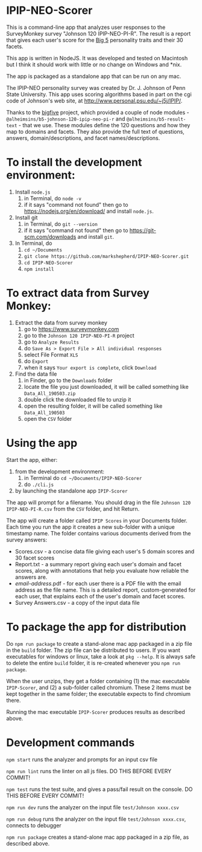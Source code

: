 # IPIP-NEO-Scorer
This is a command-line app that analyzes user responses to the SurveyMonkey survey "Johnson 120 IPIP-NEO-PI-R". The result is a report that gives each user's score for the [Big 5](https://en.wikipedia.org/wiki/Big_Five_personality_traits) personality traits and their 30 facets.

This app is written in NodeJS. It was developed and tested on Macintosh but I think it should work with little or no change on Windows and *nix.

The app is packaged as a standalone app that can be run on any mac.

The IPIP-NEO personality survey was created by Dr. J. Johnson of Penn State University. This app uses scoring algorithms based in part on the cgi code of Johnson's web site, at http://www.personal.psu.edu/~j5j/IPIP/.

Thanks to the [bigfive](https://github.com/Alheimsins/bigfive-web "title") project, which provided a couple of node modules - `@alheimsins/b5-johnson-120-ipip-neo-pi-r` and `@alheimsins/b5-result-text` - that we use. These modules define the 120 questions and how they map to domains and facets. They also provide the full text of questions, answers, domain/descriptions, and facet names/descriptions.

# To install the development environment:

1. Install `node.js`
    1. in Terminal, do `node -v`
    1. if it says "command not found" then go to https://nodejs.org/en/download/ and install `node.js`.
1. Install git
    1. in Terminal, do `git --version`
    1. if it says "command not found" then go to https://git-scm.com/downloads and install `git`.
1. In Terminal, do
    1. `cd ~/Documents`
    1. `git clone https://github.com/markshepherd/IPIP-NEO-Scorer.git`
    1. `cd IPIP-NEO-Scorer`
    1. `npm install`

# To extract data from Survey Monkey:

1. Extract the data from survey monkey
    1. go to https://www.surveymonkey.com
    1. go to the `Johnson 120 IPIP-NEO-PI-R` project
    1. go to `Analyze Results`
    1. do `Save As > Export File > All individual responses`
    1. select File Format `XLS`
    1. do `Export`
    1. when it says `Your export is complete`, click `Download`
1. Find the data file
    1. in Finder, go to the `Downloads` folder
    1. locate the file you just downloaded, it will be called something like `Data_All_190503.zip`
    1. double click the downloaded file to unzip it
    1. open the resulting folder, it will be called something like `Data_All_190503`
    1. open the `CSV` folder
    
# Using the app

Start the app, either:
1. from the development environment:
    1. in Terminal do `cd ~/Documents/IPIP-NEO-Scorer`
    1. do `./cli.js`
1. by launching the standalone app `IPIP-Scorer`

The app will prompt for a filename. You should drag in the file `Johnson 120 IPIP-NEO-PI-R.csv` from the `CSV` folder, and hit Return. 

The app will create a folder called `IPIP Scores` in your Documents folder. Each time you run the app it creates a new sub-folder with a unique timestamp name. The folder contains various documents derived from the survey answers:
* Scores.csv - a concise data file giving each user's 5 domain scores and 30 facet scores
* Report.txt - a summary report giving each user's domain and facet scores, along with annotations that help you evaluate how reliable the answers are.
* *email-address*.pdf - for each user there is a PDF file with the email address as the file name. This is a detailed report, custom-generated for each user, that explains each of the user's domain and facet scores.
* Survey Answers.csv - a copy of the input data file

# To package the app for distribution

Do `npm run package` to create a stand-alone mac app packaged in a zip file in the `build` folder. The zip file can be distributed to users. If you want executables for windows or linux, take a look at `pkg --help`. It is always safe to delete the entire `build` folder, it is re-created whenever you `npm run package`.

When the user unzips, they get a folder containing (1) the mac executable `IPIP-Scorer`, and (2) a sub-folder called chromium. These 2 items must be kept together in the same folder; the executable expects to find chromium there.

Running the mac executable `IPIP-Scorer` produces results as described above.

# Development commands

`npm start` runs the analyzer and prompts for an input csv file

`npm run lint` runs the linter on all js files. DO THIS BEFORE EVERY COMMIT!

`npm test` runs the test suite, and gives a pass/fail result on the console. DO THIS BEFORE EVERY COMMIT!

`npm run dev` runs the analyzer on the input file `test/Johnson xxxx.csv`

`npm run debug` runs the analyzer on the input file `test/Johnson xxxx.csv`, connects to debugger

`npm run package` creates a stand-alone mac app packaged in a zip file, as described above.
